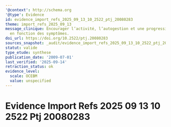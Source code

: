 ```yaml
---
'@context': http://schema.org
'@type': Evidence
id: evidence_import_refs_2025_09_13_10_2522_ptj_20080283
theme: import_refs_2025_09_13
message_clinique: Encourager l’activité, l’autogestion et une progression graduée
  en fonction des symptômes.
doi_url: https://doi.org/10.2522/ptj.20080283
sources_snapshot: _audit/evidence_import_refs_2025_09_13_10_2522_ptj_20080283.json
statut: valide
type_etude: synthese
publication_date: '2009-07-01'
last_verified: '2025-09-14'
retraction_status: ok
evidence_level:
  scale: OCEBM
  value: unspecified
---
```

# Evidence Import Refs 2025 09 13 10 2522 Ptj 20080283

